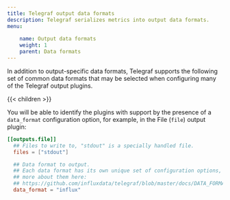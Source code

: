 ```yaml
---
title: Telegraf output data formats
description: Telegraf serializes metrics into output data formats.
menu:
  
    name: Output data formats
    weight: 1
    parent: Data formats
---
```


In addition to output-specific data formats, Telegraf supports the following set
of common data formats that may be selected when configuring many of the Telegraf
output plugins.

{{< children >}}

You will be able to identify the plugins with support by the presence of a
`data_format` configuration option, for example, in the File (`file`) output plugin:

```toml
[[outputs.file]]
  ## Files to write to, "stdout" is a specially handled file.
  files = ["stdout"]

  ## Data format to output.
  ## Each data format has its own unique set of configuration options, read
  ## more about them here:
  ## https://github.com/influxdata/telegraf/blob/master/docs/DATA_FORMATS_OUTPUT.md
  data_format = "influx"
```
